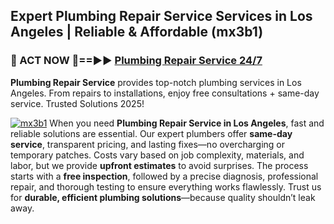 ## Expert Plumbing Repair Service Services in Los Angeles | Reliable & Affordable (mx3b1)  

<h3>🚿 ACT NOW 🌟==►► <a href="https://tinyurl.com/2ne6vx2x" rel="nofollow">Plumbing Repair Service 24/7</a></h3>

**Plumbing Repair Service** provides top-notch plumbing services in Los Angeles. From repairs to installations, enjoy free consultations + same-day service. Trusted Solutions 2025!

[![mx3b1](https://i.imgur.com/4PFF4AK.jpeg)](https://tinyurl.com/2ne6vx2x)
When you need **Plumbing Repair Service in Los Angeles**, fast and reliable solutions are essential. Our expert plumbers offer **same-day service**, transparent pricing, and lasting fixes—no overcharging or temporary patches. Costs vary based on job complexity, materials, and labor, but we provide **upfront estimates** to avoid surprises. The process starts with a **free inspection**, followed by a precise diagnosis, professional repair, and thorough testing to ensure everything works flawlessly. Trust us for **durable, efficient plumbing solutions**—because quality shouldn’t leak away.